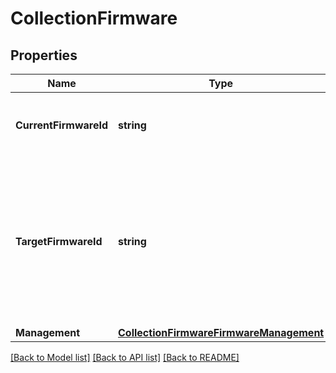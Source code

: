# CollectionFirmware

## Properties

Name | Type | Description | Notes
------------ | ------------- | ------------- | -------------
**CurrentFirmwareId** | **string** | The current firmware is the firmware that the devices are currently using. | [optional] 
**TargetFirmwareId** | **string** | The target firmware is set to the desired firmware image for the devices in this collection. If the management is set to \&quot;device\&quot; this will only be used if the target firmware isn&#39;t set on the device itself. | [optional] 
**Management** | [**CollectionFirmwareFirmwareManagement**](CollectionFirmwareFirmwareManagement.md) |  | [optional] 

[[Back to Model list]](../README.md#documentation-for-models) [[Back to API list]](../README.md#documentation-for-api-endpoints) [[Back to README]](../README.md)



